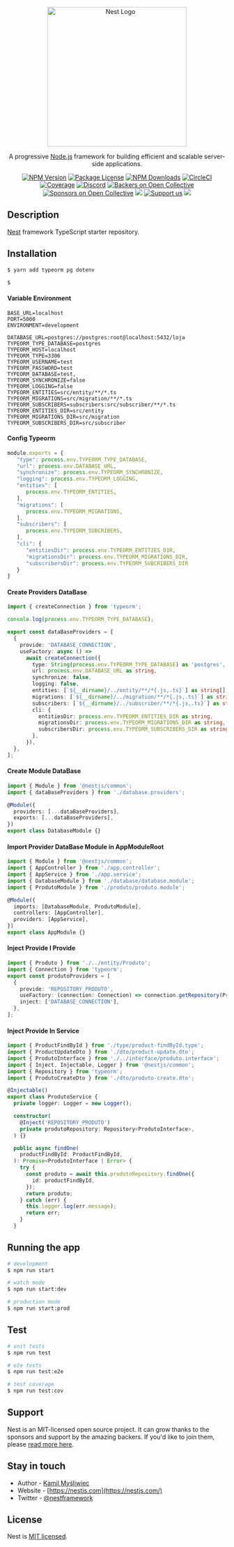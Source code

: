 <p align="center">
  <a href="http://nestjs.com/" target="blank"><img src="https://nestjs.com/img/logo_text.svg" width="320" alt="Nest Logo" /></a>
</p>

[circleci-image]: https://img.shields.io/circleci/build/github/nestjs/nest/master?token=abc123def456
[circleci-url]: https://circleci.com/gh/nestjs/nest

  <p align="center">A progressive <a href="http://nodejs.org" target="_blank">Node.js</a> framework for building efficient and scalable server-side applications.</p>
    <p align="center">
<a href="https://www.npmjs.com/~nestjscore" target="_blank"><img src="https://img.shields.io/npm/v/@nestjs/core.svg" alt="NPM Version" /></a>
<a href="https://www.npmjs.com/~nestjscore" target="_blank"><img src="https://img.shields.io/npm/l/@nestjs/core.svg" alt="Package License" /></a>
<a href="https://www.npmjs.com/~nestjscore" target="_blank"><img src="https://img.shields.io/npm/dm/@nestjs/common.svg" alt="NPM Downloads" /></a>
<a href="https://circleci.com/gh/nestjs/nest" target="_blank"><img src="https://img.shields.io/circleci/build/github/nestjs/nest/master" alt="CircleCI" /></a>
<a href="https://coveralls.io/github/nestjs/nest?branch=master" target="_blank"><img src="https://coveralls.io/repos/github/nestjs/nest/badge.svg?branch=master#9" alt="Coverage" /></a>
<a href="https://discord.gg/G7Qnnhy" target="_blank"><img src="https://img.shields.io/badge/discord-online-brightgreen.svg" alt="Discord"/></a>
<a href="https://opencollective.com/nest#backer" target="_blank"><img src="https://opencollective.com/nest/backers/badge.svg" alt="Backers on Open Collective" /></a>
<a href="https://opencollective.com/nest#sponsor" target="_blank"><img src="https://opencollective.com/nest/sponsors/badge.svg" alt="Sponsors on Open Collective" /></a>
  <a href="https://paypal.me/kamilmysliwiec" target="_blank"><img src="https://img.shields.io/badge/Donate-PayPal-ff3f59.svg"/></a>
    <a href="https://opencollective.com/nest#sponsor"  target="_blank"><img src="https://img.shields.io/badge/Support%20us-Open%20Collective-41B883.svg" alt="Support us"></a>
  <a href="https://twitter.com/nestframework" target="_blank"><img src="https://img.shields.io/twitter/follow/nestframework.svg?style=social&label=Follow"></a>
</p>
  <!--[![Backers on Open Collective](https://opencollective.com/nest/backers/badge.svg)](https://opencollective.com/nest#backer)
  [![Sponsors on Open Collective](https://opencollective.com/nest/sponsors/badge.svg)](https://opencollective.com/nest#sponsor)-->

## Description

[Nest](https://github.com/nestjs/nest) framework TypeScript starter repository.

## Installation

```bash
$ yarn add typeorm pg dotenv

$
```
#### Variable Environment
```env
BASE_URL=localhost
PORT=5000
ENVIRONMENT=development

DATABASE_URL=postgres://postgres:root@localhost:5432/loja
TYPEORM_TYPE_DATABASE=postgres
TYPEORM_HOST=localhost
TYPEORM_TYPE=3306
TYPEORM_USERNAME=test
TYPEORM_PASSWORD=test
TYPEORM_DATABASE=test,
TYPEORM_SYNCHRONIZE=false
TYPEORM_LOGGING=false
TYPEORM_ENTITIES=src/entity/**/*.ts
TYPEORM_MIGRATIONS=src/migration/**/*.ts
TYPEORM_SUBSCRIBERS=subscribers:src/subscriber/**/*.ts
TYPEORM_ENTITIES_DIR=src/entity
TYPEORM_MIGRATIONS_DIR=src/migration
TYPEORM_SUBSCRIBERS_DIR=src/subscriber

```
#### Config Typeorm
```js
module.exports = {
   "type": process.env.TYPEORM_TYPE_DATABASE,
   "url": process.env.DATABASE_URL,
   "synchronize": process.env.TYPEORM_SYNCHRONIZE,
   "logging": process.env.TYPEORM_LOGGING,
   "entities": [
      process.env.TYPEORM_ENTITIES,
   ],
   "migrations": [
      process.env.TYPEORM_MIGRATIONS,
   ],
   "subscribers": [
      process.env.TYPEORM_SUBCRIBERS,
   ],
   "cli": {
      "entitiesDir": process.env.TYPEORM_ENTITIES_DIR,
      "migrationsDir": process.env.TYPEORM_MIGRATIONS_DIR,
      "subscribersDir": process.env.TYPEORM_SUBCRIBERS_DIR
   }
}
```

#### Create Providers DataBase
```ts
import { createConnection } from 'typeorm';

console.log(process.env.TYPEORM_TYPE_DATABASE);

export const dataBaseProviders = [
  {
    provide: 'DATABASE_CONNECTION',
    useFactory: async () =>
      await createConnection({
        type: String(process.env.TYPEORM_TYPE_DATABASE) as 'postgres',
        url: process.env.DATABASE_URL as string,
        synchronize: false,
        logging: false,
        entities: [`${__dirname}/../entity/**/*{.js,.ts}`] as string[],
        migrations: [`${__dirname}/../migration/**/*{.js,.ts}`] as string[],
        subscribers: [`${__dirname}/../subscriber/**/*{.js,.ts}`] as string[],
        cli: {
          entitiesDir: process.env.TYPEORM_ENTITIES_DIR as string,
          migrationsDir: process.env.TYPEORM_MIGRATIONS_DIR as string,
          subscribersDir: process.env.TYPEORM_SUBSCRIBERS_DIR as string,
        },
      }),
  },
];
```

#### Create Module DataBase
```ts
import { Module } from '@nestjs/common';
import { dataBaseProviders } from './database.providers';

@Module({
  providers: [...dataBaseProviders],
  exports: [...dataBaseProviders],
})
export class DatabaseModule {}
```

#### Import Provider DataBase Module in AppModuleRoot
```ts
import { Module } from '@nestjs/common';
import { AppController } from './app.controller';
import { AppService } from './app.service';
import { DatabaseModule } from './database/database.module';
import { ProdutoModule } from './produto/produto.module';

@Module({
  imports: [DatabaseModule, ProdutoModule],
  controllers: [AppController],
  providers: [AppService],
})
export class AppModule {}
```

#### Inject Provide I Provide
```ts
import { Produto } from './../entity/Produto';
import { Connection } from 'typeorm';
export const produtoProviders = [
  {
    provide: 'REPOSITORY_PRODUTO',
    useFactory: (connection: Connection) => connection.getRepository(Produto),
    inject: ['DATABASE_CONNECTION'],
  },
];
```

#### Inject Provide In Service
```ts
import { ProductFindById } from './type/product-findById.type';
import { ProductUpdateDto } from './dto/product-update.dto';
import { ProdutoInterface } from './../interface/produto.interface';
import { Inject, Injectable, Logger } from '@nestjs/common';
import { Repository } from 'typeorm';
import { ProdutoCreateDto } from './dto/produto-create.dto';

@Injectable()
export class ProdutoService {
  private logger: Logger = new Logger();

  constructor(
    @Inject('REPOSITORY_PRODUTO')
    private produtoRepository: Repository<ProdutoInterface>,
  ) {}

  public async findOne(
    productFindById: ProductFindById,
  ): Promise<ProdutoInterface | Error> {
    try {
      const produto = await this.produtoRepository.findOne({
        id: productFindById,
      });
      return produto;
    } catch (err) {
      this.logger.log(err.message);
      return err;
    }
  }
```

## Running the app

```bash
# development
$ npm run start

# watch mode
$ npm run start:dev

# production mode
$ npm run start:prod
```

## Test

```bash
# unit tests
$ npm run test

# e2e tests
$ npm run test:e2e

# test coverage
$ npm run test:cov
```

## Support

Nest is an MIT-licensed open source project. It can grow thanks to the sponsors and support by the amazing backers. If you'd like to join them, please [read more here](https://docs.nestjs.com/support).

## Stay in touch

- Author - [Kamil Myśliwiec](https://kamilmysliwiec.com)
- Website - [https://nestjs.com](https://nestjs.com/)
- Twitter - [@nestframework](https://twitter.com/nestframework)

## License

Nest is [MIT licensed](LICENSE).
